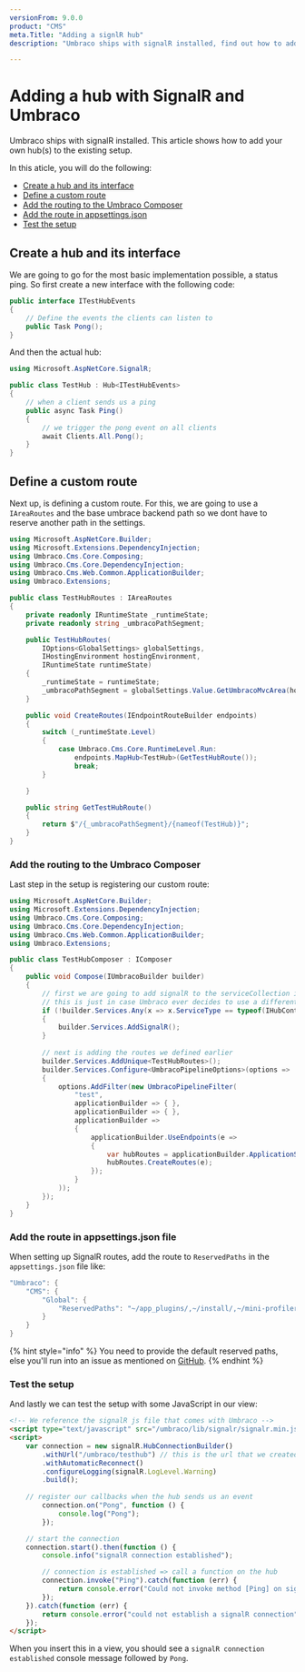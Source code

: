 ```yaml
---
versionFrom: 9.0.0
product: "CMS"
meta.Title: "Adding a signlR hub"
description: "Umbraco ships with signalR installed, find out how to add your own hub(s) to the existing setup"

---
```


# Adding a hub with SignalR and Umbraco

Umbraco ships with signalR installed. This article shows how to add your own hub(s) to the existing setup.

In this aticle, you will do the following:

- [Create a hub and its interface](#create-a-hub-and-its-interface)
- [Define a custom route](#define-a-custom-route)
- [Add the routing to the Umbraco Composer](#add-the-routing-to-the-umbraco-composer)
- [Add the route in appsettings.json](#add-the-route-in-appsettingsjson-file)
- [Test the setup](#test-the-setup)

## Create a hub and its interface

We are going to go for the most basic implementation possible, a status ping. So first create a new interface with the following code:

```csharp
public interface ITestHubEvents
{
    // Define the events the clients can listen to
    public Task Pong();
}
```

And then the actual hub:

```csharp
using Microsoft.AspNetCore.SignalR;

public class TestHub : Hub<ITestHubEvents>
{
    // when a client sends us a ping
    public async Task Ping()
    {
        // we trigger the pong event on all clients
        await Clients.All.Pong();
    }
}
```

## Define a custom route

Next up, is defining a custom route. For this, we are going to use a `IAreaRoutes` and the base umbrace backend path so we dont have to reserve another path in the settings.

```csharp
using Microsoft.AspNetCore.Builder;
using Microsoft.Extensions.DependencyInjection;
using Umbraco.Cms.Core.Composing;
using Umbraco.Cms.Core.DependencyInjection;
using Umbraco.Cms.Web.Common.ApplicationBuilder;
using Umbraco.Extensions;

public class TestHubRoutes : IAreaRoutes
{
    private readonly IRuntimeState _runtimeState;
    private readonly string _umbracoPathSegment;

    public TestHubRoutes(
        IOptions<GlobalSettings> globalSettings,
        IHostingEnvironment hostingEnvironment,
        IRuntimeState runtimeState)
    {
        _runtimeState = runtimeState;
        _umbracoPathSegment = globalSettings.Value.GetUmbracoMvcArea(hostingEnvironment);
    }

    public void CreateRoutes(IEndpointRouteBuilder endpoints)
    {
        switch (_runtimeState.Level)
        {
            case Umbraco.Cms.Core.RuntimeLevel.Run:
                endpoints.MapHub<TestHub>(GetTestHubRoute());
                break;
        }

    }

    public string GetTestHubRoute()
    {
        return $"/{_umbracoPathSegment}/{nameof(TestHub)}";
    }
}
```

### Add the routing to the Umbraco Composer

Last step in the setup is registering our custom route:

```csharp
using Microsoft.AspNetCore.Builder;
using Microsoft.Extensions.DependencyInjection;
using Umbraco.Cms.Core.Composing;
using Umbraco.Cms.Core.DependencyInjection;
using Umbraco.Cms.Web.Common.ApplicationBuilder;
using Umbraco.Extensions;

public class TestHubComposer : IComposer
{
    public void Compose(IUmbracoBuilder builder)
    {
        // first we are going to add signalR to the serviceCollection if no hubs have been added yet
        // this is just in case Umbraco ever decides to use a different technology
        if (!builder.Services.Any(x => x.ServiceType == typeof(IHubContext<>)))
        {
            builder.Services.AddSignalR();
        }
        
        // next is adding the routes we defined earlier
        builder.Services.AddUnique<TestHubRoutes>();
        builder.Services.Configure<UmbracoPipelineOptions>(options =>
        {
            options.AddFilter(new UmbracoPipelineFilter(
                "test",
                applicationBuilder => { },
                applicationBuilder => { },
                applicationBuilder =>
                {
                    applicationBuilder.UseEndpoints(e =>
                    {
                        var hubRoutes = applicationBuilder.ApplicationServices.GetRequiredService<TestHubRoutes>();
                        hubRoutes.CreateRoutes(e);
                    });
                }
            ));
        });
    }
}
```

### Add the route in appsettings.json file

When setting up SignalR routes, add the route to `ReservedPaths` in the `appsettings.json` file like:

```cs
"Umbraco": {
    "CMS": {
        "Global": {
            "ReservedPaths": "~/app_plugins/,~/install/,~/mini-profiler-resources/,~/umbraco/,~/umbraco/testhub/,"
        }
    }
}
```

{% hint style="info" %}
You need to provide the default reserved paths, else you'll run into an issue as mentioned on [GitHub](https://github.com/umbraco/Umbraco-CMS/issues/12965).
{% endhint %}

### Test the setup

And lastly we can test the setup with some JavaScript in our view:

```html
<!-- We reference the signalR js file that comes with Umbraco -->
<script type="text/javascript" src="/umbraco/lib/signalr/signalr.min.js"></script>
<script>
    var connection = new signalR.HubConnectionBuilder()
        .withUrl("/umbraco/testhub") // this is the url that we created in the routing `TestHubRoutes.GetTestHubRoute()`
        .withAutomaticReconnect()
        .configureLogging(signalR.LogLevel.Warning)
        .build();
    
    // register our callbacks when the hub sends us an event
        connection.on("Pong", function () {
            console.log("Pong");
        });

    // start the connection
    connection.start().then(function () {
        console.info("signalR connection established");

        // connection is established => call a function on the hub
        connection.invoke("Ping").catch(function (err) {
            return console.error("Could not invoke method [Ping] on signalR connection", err.toString());
        });
    }).catch(function (err) {
        return console.error("could not establish a signalR connection", err.toString());
    });
</script>
```

When you insert this in a view, you should see a `signalR connection established` console message followed by `Pong`.
